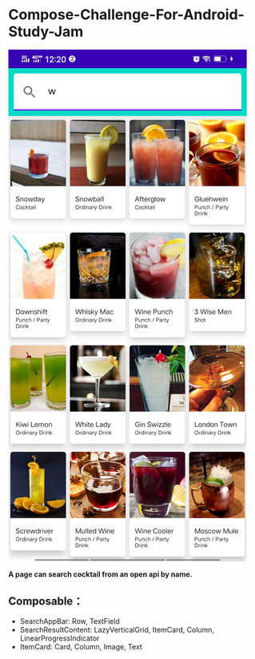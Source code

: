 # Compose-Challenge-For-Android-Study-Jam

![snapshot](ReadMe.jpeg)

**A page can search cocktail from an open api by name.**

## Composable：

- SearchAppBar: Row, TextField
- SearchResultContent: LazyVerticalGrid, ItemCard, Column, LinearProgressIndicator
- ItemCard: Card, Column, Image, Text